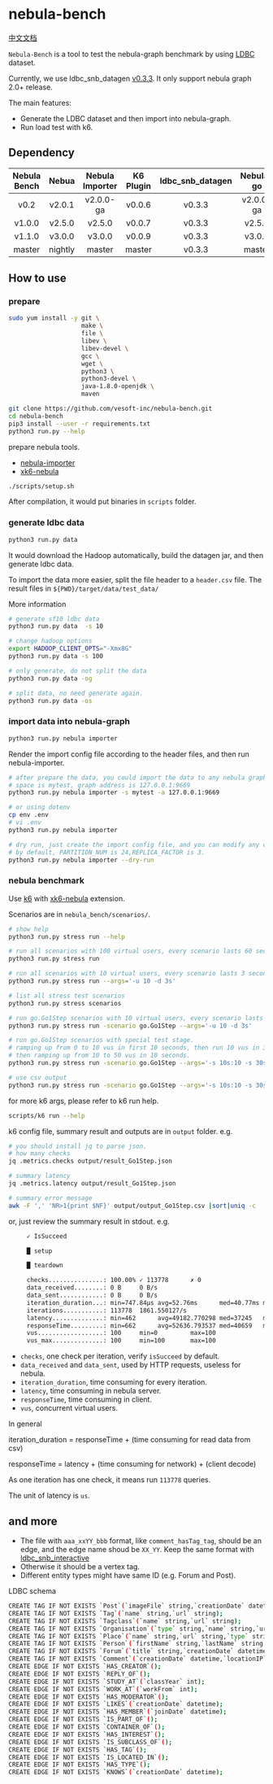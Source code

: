 # nebula-bench

[中文文档](README_cn.md)

`Nebula-Bench` is a tool to test the nebula-graph benchmark by using [LDBC](https://ldbc.github.io/) dataset.

Currently, we use ldbc_snb_datagen [v0.3.3](https://github.com/ldbc/ldbc_snb_datagen_spark/tree/v0.3.3).
It only support nebula graph 2.0+ release.

The main features:

* Generate the LDBC dataset and then import into nebula-graph.
* Run load test with k6.

## Dependency

|   Nebula Bench    |     Nebua     | Nebula Importer |   K6 Plugin  |   ldbc_snb_datagen  |   Nebula-go    |
|:-----------------:|:-------------:|:---------------:|:------------:|:-------------------:|:--------------:|
|       v0.2        |    v2.0.1     |     v2.0.0-ga   |    v0.0.6    |       v0.3.3        |     v2.0.0-ga  |
|       v1.0.0      |    v2.5.0     |     v2.5.0      |    v0.0.7    |       v0.3.3        |     v2.5.0     |
|       v1.1.0      |    v3.0.0     |     v3.0.0      |    v0.0.9    |       v0.3.3        |     v3.0.0     |
|       master      |    nightly    |     master      |    master    |       v0.3.3        |     master     |

## How to use

### prepare

```bash
sudo yum install -y git \
                    make \
                    file \
                    libev \
                    libev-devel \
                    gcc \
                    wget \
                    python3 \
                    python3-devel \
                    java-1.8.0-openjdk \
                    maven 

```

```bash
git clone https://github.com/vesoft-inc/nebula-bench.git 
cd nebula-bench
pip3 install --user -r requirements.txt
python3 run.py --help
```

prepare nebula tools.

* [nebula-importer](https://github.com/vesoft-inc/nebula-importer)
* [xk6-nebula](https://github.com/HarrisChu/xk6-nebula)

```bash
./scripts/setup.sh
```

After compilation, it would put binaries in `scripts` folder.

### generate ldbc data

```bash
python3 run.py data 
```

It would download the Hadoop automatically, build the datagen jar, and then generate ldbc data.

To import the data more easier, split the file header to a `header.csv` file.
The result files in `${PWD}/target/data/test_data/`

More information

```bash
# generate sf10 ldbc data
python3 run.py data  -s 10

# change hadoop options
export HADOOP_CLIENT_OPTS="-Xmx8G"
python3 run.py data -s 100

# only generate, do not split the data
python3 run.py data -og

# split data, no need generate again.
python3 run.py data -os
```

### import data into nebula-graph

```bash
python3 run.py nebula importer
```

Render the import config file according to the header files, and then run nebula-importer.

```bash
# after prepare the data, you could import the data to any nebula graph as you want.
# space is mytest, graph address is 127.0.0.1:9669
python3 run.py nebula importer -s mytest -a 127.0.0.1:9669

# or using dotenv
cp env .env
# vi .env
python3 run.py nebula importer

# dry run, just create the import config file, and you can modify any configuration.
# by default, PARTITION_NUM is 24,REPLICA_FACTOR is 3.
python3 run.py nebula importer --dry-run
```

### nebula benchmark

Use [k6](https://github.com/k6io/k6) with [xk6-nebula](https://github.com/HarrisChu/xk6-nebula) extension.

Scenarios are in `nebula_bench/scenarios/`.

```bash
# show help
python3 run.py stress run --help

# run all scenarios with 100 virtual users, every scenario lasts 60 seconds.
python3 run.py stress run 

# run all scenarios with 10 virtual users, every scenario lasts 3 seconds.
python3 run.py stress run --args='-u 10 -d 3s'

# list all stress test scenarios
python3 run.py stress scenarios

# run go.Go1Step scenarios with 10 virtual users, every scenario lasts 3 seconds.
python3 run.py stress run -scenario go.Go1Step --args='-u 10 -d 3s'

# run go.Go1Step scenarios with special test stage.
# ramping up from 0 to 10 vus in first 10 seconds, then run 10 vus in 30 seconds, 
# then ramping up from 10 to 50 vus in 10 seconds.
python3 run.py stress run -scenario go.Go1Step --args='-s 10s:10 -s 30s:10 -s 10s:50'

# use csv output
python3 run.py stress run -scenario go.Go1Step --args='-s 10s:10 -s 30s:10 -s 10s:50 -o csv=test.csv'
```

for more k6 args, please refer to k6 run help.

```bash
scripts/k6 run --help
```

k6 config file, summary result and outputs are in `output` folder. e.g.

```bash
# you should install jq to parse json.
# how many checks
jq .metrics.checks output/result_Go1Step.json

# summary latency
jq .metrics.latency output/result_Go1Step.json

# summary error message 
awk -F ',' 'NR>1{print $NF}' output/output_Go1Step.csv |sort|uniq -c
```

or, just review the summary result in stdout. e.g.

```bash
     ✓ IsSucceed

     █ setup

     █ teardown

     checks...............: 100.00% ✓ 113778      ✗ 0
     data_received........: 0 B     0 B/s
     data_sent............: 0 B     0 B/s
     iteration_duration...: min=747.84µs avg=52.76ms      med=40.77ms max=1.17s   p(90)=98.68ms p(95)=147.15ms  p(99)=263.03ms
     iterations...........: 113778  1861.550127/s
     latency..............: min=462      avg=49182.770298 med=37245   max=1160358 p(90)=93377   p(95)=142304.15 p(99)=258465.89
     responseTime.........: min=662      avg=52636.793537 med=40659   max=1177651 p(90)=98556.5 p(95)=147036.15 p(99)=262869.63
     vus..................: 100     min=0         max=100
     vus_max..............: 100     min=100       max=100
```

* `checks`, one check per iteration, verify `isSucceed` by default.
* `data_received` and `data_sent`, used by HTTP requests, useless for nebula.
* `iteration_duration`, time consuming for every iteration.
* `latency`, time consuming in nebula server.
* `responseTime`, time consuming in client.
* `vus`, concurrent virtual users.

In general

iteration_duration = responseTime + (time consuming for read data from csv)

responseTime = latency + (time consuming for network) + (client decode)

As one iteration has one check, it means run `113778` queries.

The unit of latency is `us`.

## and more

* The file with `aaa_xxYY_bbb` format, like `comment_hasTag_tag`, should be an edge, and the edge name shoud be `XX_YY`. Keep the same format with [ldbc_snb_interactive](https://github.com/ldbc/ldbc_snb_interactive/blob/main/cypher/queries/interactive-complex-1.cypher)
* Otherwise it should be a vertex tag.
* Different entity types might have same ID (e.g. Forum and Post).

LDBC schema

```bash
CREATE TAG IF NOT EXISTS `Post`(`imageFile` string,`creationDate` datetime,`locationIP` string,`browserUsed` string,`language` string,`content` string,`length` int);
CREATE TAG IF NOT EXISTS `Tag`(`name` string,`url` string);
CREATE TAG IF NOT EXISTS `Tagclass`(`name` string,`url` string);
CREATE TAG IF NOT EXISTS `Organisation`(`type` string,`name` string,`url` string);
CREATE TAG IF NOT EXISTS `Place`(`name` string,`url` string,`type` string);
CREATE TAG IF NOT EXISTS `Person`(`firstName` string,`lastName` string,`gender` string,`birthday` string,`creationDate` datetime,`locationIP` string,`browserUsed` string);
CREATE TAG IF NOT EXISTS `Forum`(`title` string,`creationDate` datetime);
CREATE TAG IF NOT EXISTS `Comment`(`creationDate` datetime,`locationIP` string,`browserUsed` string,`content` string,`length` int);
CREATE EDGE IF NOT EXISTS `HAS_CREATOR`();
CREATE EDGE IF NOT EXISTS `REPLY_OF`();
CREATE EDGE IF NOT EXISTS `STUDY_AT`(`classYear` int);
CREATE EDGE IF NOT EXISTS `WORK_AT`(`workFrom` int);
CREATE EDGE IF NOT EXISTS `HAS_MODERATOR`();
CREATE EDGE IF NOT EXISTS `LIKES`(`creationDate` datetime);
CREATE EDGE IF NOT EXISTS `HAS_MEMBER`(`joinDate` datetime);
CREATE EDGE IF NOT EXISTS `IS_PART_OF`();
CREATE EDGE IF NOT EXISTS `CONTAINER_OF`();
CREATE EDGE IF NOT EXISTS `HAS_INTEREST`();
CREATE EDGE IF NOT EXISTS `IS_SUBCLASS_OF`();
CREATE EDGE IF NOT EXISTS `HAS_TAG`();
CREATE EDGE IF NOT EXISTS `IS_LOCATED_IN`();
CREATE EDGE IF NOT EXISTS `HAS_TYPE`();
CREATE EDGE IF NOT EXISTS `KNOWS`(`creationDate` datetime);
```

